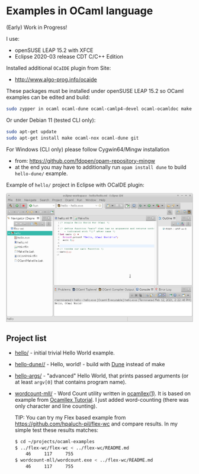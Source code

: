 # Examples in OCaml language

(Early) Work in Progress!

I use:
- openSUSE LEAP 15.2 with XFCE
- Eclipse 2020-03 release CDT C/C++ Edition

Installed additional `OCaIDE` plugin from Site:
- http://www.algo-prog.info/ocaide

These packages must be installed under openSUSE LEAP 15.2
so OCaml examples can be edited and build:

```bash
sudo zypper in ocaml ocaml-dune ocaml-camlp4-devel ocaml-ocamldoc make
```

Or under Debian 11 (tested CLI only):
```bash
sudo apt-get update
sudo apt-get install make ocaml-nox ocaml-dune git
```

For Windows (CLI only) please follow Cygwin64/Mingw installation
- from: https://github.com/fdopen/opam-repository-mingw
- at the end you may have to additionally run `opam install dune` to build
  `hello-dune/` example.

Example of `hello/` project in Eclipse with OCaIDE plugin:

![Hello in OCaIDE](assets/eclipse-ocaml-ide.png)


## Project list

* [hello/](hello) - initial trivial Hello World example.
* [hello-dune//](hello-dune) - Hello, world! - build with [Dune](https://dune.readthedocs.io/en/latest/overview.html) instead of make
* [hello-args/](hello-args) - "advanced" Hello World, that prints passed
  arguments (or at least `argv[0]` that contains program name).
* [wordcount-mll/](wordcount-mll) - Word Count utility written in
  [ocamllex(1)](https://caml.inria.fr/pub/docs/manual-ocaml/lexyacc.html).
  It is based on example from [Ocamllex Tutorial](http://www.iro.umontreal.ca/~monnier/3065/ocamllex-tutorial.pdf). I just added word-counting (there was
  only character and line counting).

  TIP: You can try my Flex based example
  from https://github.com/hpaluch-pil/flex-wc and compare results.
  In my simple test these results matches:

  ```bash
  $ cd ~/projects/ocaml-examples
  $ ../flex-wc/flex-wc < ../flex-wc/README.md
      46     117     755
  $ wordcount-mll/wordcount.exe < ../flex-wc/README.md
      46     117     755
  ```

